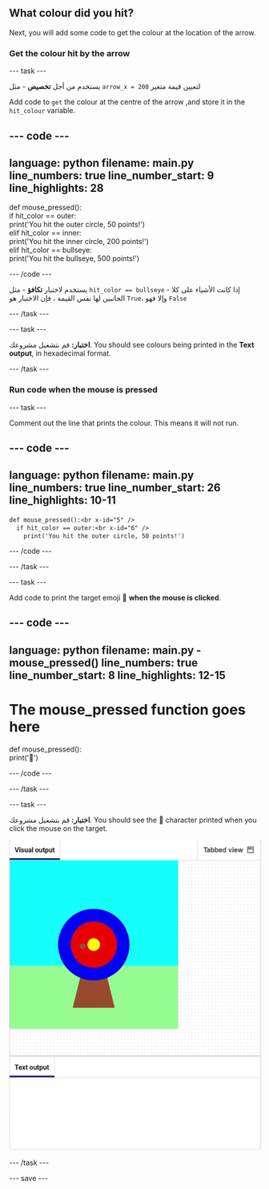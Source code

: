 ## What colour did you hit?

Next, you will add some code to get the colour at the location of the arrow.

### Get the colour hit by the arrow

--- task ---

يستخدم من أجل **تخصيص** - مثل `arrow_x = 200` لتعيين قيمة متغير

Add code to `get` the colour at the centre of the arrow ,and store it in the `hit_colour` variable.


--- code ---
---
language: python filename: main.py line_numbers: true line_number_start: 9
line_highlights: 28
---
def mouse_pressed():    
if hit_color == outer:    
print('You hit the outer circle, 50 points!')    
elif hit_color == inner:    
print('You hit the inner circle, 200 points!')   
elif hit_color == bullseye:    
print('You hit the bullseye, 500 points!')

--- /code ---

يستخدم لاختبار **تكافؤ** - مثل `hit_color == bullseye` - إذا كانت الأشياء على كلا الجانبين لها نفس القيمة ، فإن الاختبار هو `True`، وإلا فهو `False`

--- /task ---

--- task ---

**اختبار:** قم بتشغيل مشروعك. You should see colours being printed in the **Text output**, in hexadecimal format.

--- /task ---

### Run code when the mouse is pressed

--- task ---

Comment out the line that prints the colour. This means it will not run.

--- code ---
---
language: python filename: main.py line_numbers: true line_number_start: 26
line_highlights: 10-11
---

    def mouse_pressed():<br x-id="5" />
      if hit_color == outer:<br x-id="6" />
        print('You hit the outer circle, 50 points!')

--- /code ---

--- /task ---

--- task ---

Add code to print the target emoji 🎯 **when the mouse is clicked**.

--- code ---
---
language: python filename: main.py - mouse_pressed() line_numbers: true line_number_start: 8
line_highlights: 12-15
---
# The mouse_pressed function goes here
def mouse_pressed():    
print('🎯')

--- /code ---

--- /task ---

--- task ---

**اختبار:** قم بتشغيل مشروعك. You should see the 🎯 character printed when you click the mouse on the target.

![target emoji printed when mouse clicked](images/target_printed.gif)

--- /task ---

--- save ---